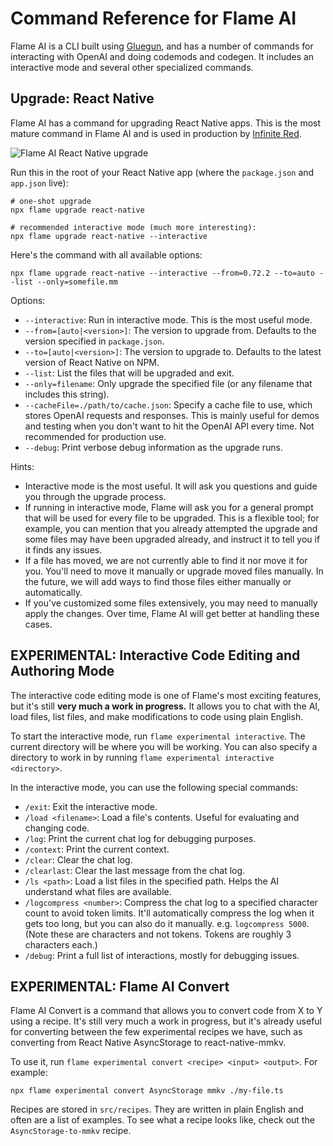 # Command Reference for Flame AI

Flame AI is a CLI built using [Gluegun](https://github.com/infinitered/gluegun), and has a number of commands for interacting with OpenAI and doing codemods and codegen. It includes an interactive mode and several other specialized commands.

## Upgrade: React Native

Flame AI has a command for upgrading React Native apps. This is the most mature command in Flame AI and is used in production by [Infinite Red](https://infinite.red).

<img alt="Flame AI React Native upgrade" src="https://github.com/infinitered/flame/assets/1479215/d29abe33-1eeb-45af-92be-681b7303d340">

Run this in the root of your React Native app (where the `package.json` and `app.json` live):

```
# one-shot upgrade
npx flame upgrade react-native

# recommended interactive mode (much more interesting):
npx flame upgrade react-native --interactive
```

Here's the command with all available options:

```
npx flame upgrade react-native --interactive --from=0.72.2 --to=auto --list --only=somefile.mm
```

Options:

- `--interactive`: Run in interactive mode. This is the most useful mode.
- `--from=[auto|<version>]`: The version to upgrade from. Defaults to the version specified in `package.json`.
- `--to=[auto|<version>]`: The version to upgrade to. Defaults to the latest version of React Native on NPM.
- `--list`: List the files that will be upgraded and exit.
- `--only=filename`: Only upgrade the specified file (or any filename that includes this string).
- `--cacheFile=./path/to/cache.json`: Specify a cache file to use, which stores OpenAI requests and responses. This is mainly useful for demos and testing when you don't want to hit the OpenAI API every time. Not recommended for production use.
- `--debug`: Print verbose debug information as the upgrade runs.

Hints:

- Interactive mode is the most useful. It will ask you questions and guide you through the upgrade process.
- If running in interactive mode, Flame will ask you for a general prompt that will be used for every file to be upgraded. This is a flexible tool; for example, you can mention that you already attempted the upgrade and some files may have been upgraded already, and instruct it to tell you if it finds any issues.
- If a file has moved, we are not currently able to find it nor move it for you. You'll need to move it manually or upgrade moved files manually. In the future, we will add ways to find those files either manually or automatically.
- If you've customized some files extensively, you may need to manually apply the changes. Over time, Flame AI will get better at handling these cases.

## EXPERIMENTAL: Interactive Code Editing and Authoring Mode

The interactive code editing mode is one of Flame's most exciting features, but it's still **very much a work in progress.** It allows you to chat with the AI, load files, list files, and make modifications to code using plain English.

To start the interactive mode, run `flame experimental interactive`. The current directory will be where you will be working. You can also specify a directory to work in by running `flame experimental interactive <directory>`.

In the interactive mode, you can use the following special commands:

- `/exit`: Exit the interactive mode.
- `/load <filename>`: Load a file's contents. Useful for evaluating and changing code.
- `/log`: Print the current chat log for debugging purposes.
- `/context`: Print the current context.
- `/clear`: Clear the chat log.
- `/clearlast`: Clear the last message from the chat log.
- `/ls <path>`: Load a list files in the specified path. Helps the AI understand what files are available.
- `/logcompress <number>`: Compress the chat log to a specified character count to avoid token limits. It'll automatically compress the log when it gets too long, but you can also do it manually. e.g. `logcompress 5000`. (Note these are characters and not tokens. Tokens are roughly 3 characters each.)
- `/debug`: Print a full list of interactions, mostly for debugging issues.

## EXPERIMENTAL: Flame AI Convert

Flame AI Convert is a command that allows you to convert code from X to Y using a recipe. It's still very much a work in progress, but it's already useful for converting between the few experimental recipes we have, such as converting from React Native AsyncStorage to react-native-mmkv.

To use it, run `flame experimental convert <recipe> <input> <output>`. For example:

```
npx flame experimental convert AsyncStorage mmkv ./my-file.ts
```

Recipes are stored in `src/recipes`. They are written in plain English and often are a list of examples. To see what a recipe looks like, check out the `AsyncStorage-to-mmkv` recipe.
